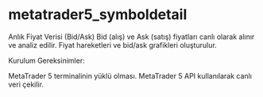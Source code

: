 # metatrader5_symboldetail
Anlık Fiyat Verisi (Bid/Ask)  Bid (alış) ve Ask (satış) fiyatları canlı olarak alınır ve analiz edilir.
Fiyat hareketleri ve bid/ask grafikleri oluşturulur.

Kurulum
Gereksinimler:

MetaTrader 5 terminalinin yüklü olması.
MetaTrader 5 API kullanılarak canlı veri çekilir.
